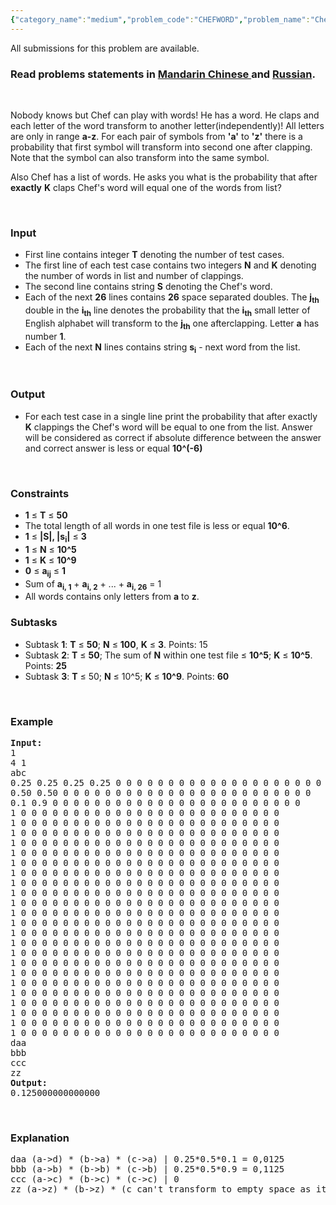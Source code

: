 ```yaml
---
{"category_name":"medium","problem_code":"CHEFWORD","problem_name":"Chef and Words","languages_supported":{"0":"ADA","1":"ASM","2":"BASH","3":"BF","4":"C","5":"C99 strict","6":"CAML","7":"CLOJ","8":"CLPS","9":"CPP 4.3.2","10":"CPP 4.9.2","11":"CPP14","12":"CS2","13":"D","14":"ERL","15":"FORT","16":"FS","17":"GO","18":"HASK","19":"ICK","20":"ICON","21":"JAVA","22":"JS","23":"LISP clisp","24":"LISP sbcl","25":"LUA","26":"NEM","27":"NICE","28":"NODEJS","29":"PAS fpc","30":"PAS gpc","31":"PERL","32":"PERL6","33":"PHP","34":"PIKE","35":"PRLG","36":"PYTH","37":"PYTH 3.4","38":"RUBY","39":"SCALA","40":"SCM guile","41":"SCM qobi","42":"ST","43":"TCL","44":"TEXT","45":"WSPC"},"max_timelimit":1,"source_sizelimit":50000,"problem_author":"berezin","problem_tester":null,"date_added":"26-03-2014","tags":{"0":"berezin","1":"dynamic","2":"matrix","3":"medium","4":"nov14"},"editorial_url":"http://discuss.codechef.com/problems/CHEFWORD","time":{"view_start_date":1416216600,"submit_start_date":1416216600,"visible_start_date":1416216600,"end_date":1735669800},"layout":"problem"}
---
```

<span class="solution-visible-txt">All submissions for this problem are available.</span><h3> Read problems statements in <a target="_blank" href="http://www.codechef.com/download/translated/NOV14/mandarin/CHEFWORD.pdf">Mandarin Chinese </a> and <a target="_blank" href="http://www.codechef.com/download/translated/NOV14/russian/CHEFWORD.pdf">Russian</a>.</h3>
<p> </p>
<p>Nobody knows but Chef can play with words! He has a word. He claps and each letter of the word transform to another letter(independently)! All letters are only in range <b>a-z</b>. For each pair of symbols from <b>'a'</b> to <b>'z'</b> there is a probability that first symbol will transform into second one after clapping. Note that the symbol can also transform into the same symbol. </p>
<p>Also Chef has a list of words. He asks you what is the probability that after <b>exactly</b> <b>K</b> claps Chef's word will equal one of the words from list? </p>
<p> </p>
<h3>Input</h3>
<ul>
<li>First line contains integer <b>T</b> denoting the number of test cases. </li>
<li>The first line of each test case contains two integers <b>N</b> and <b>K</b> denoting the number of words in list and number of clappings. </li>
<li>The second line contains string <b>S</b> denoting the Chef's word. </li>
<li>Each of the next <b>26</b> lines contains <b>26</b> space separated doubles. The <b>j<sub>th</sub></b> double in the <b>i<sub>th</sub></b> line denotes the probability that the <b>i<sub>th</sub></b> small letter of English alphabet will transform to the <b>j<sub>th</sub></b> one afterclapping. Letter <b>a</b> has number <b>1</b>. </li>
<li>Each of the next <b>N</b> lines contains string <b>s<sub>i</sub></b> - next word from the list. </li>
</ul>
<p> </p>
<h3>Output</h3>
<ul>
<li>For each test case in a single line print the probability that after exactly <b>K</b> clappings the Chef's word will be equal to one from the list. Answer will be considered as correct if absolute difference between the answer and correct answer is less or equal <b>10^(-6)</b>
</li></ul>
<p> </p>
<h3>Constraints</h3>
<ul>
<li><b>1</b> ≤ <b>T</b> ≤ <b>50</b></li>
<li>The total length of all words in one test file is less or equal <b>10^6</b>. </li>
<li><b>1</b> ≤ <b>|S|, |s<sub>i</sub>|</b> ≤ <b>3</b></li>
<li><b>1</b> ≤ <b>N</b> ≤ <b>10^5</b></li>
<li><b>1</b> ≤ <b>K</b> ≤ <b>10^9</b></li>
<li><b>0</b> ≤ <b>a<sub>i</sub><sub>j</sub></b> ≤ <b>1</b></li>
<li>Sum of <b>a<sub>i, 1</sub></b> + <b>a<sub>i, 2</sub></b> + ... + <b>a<sub>i, 26</sub></b> = 1</li>
<li>All words contains only letters from <b>a</b> to <b>z</b>. </li>
</ul>
<h3>Subtasks</h3>
<ul>
<li>Subtask <b>1</b>: <b>T</b> ≤ <b>50</b>; <b>N</b> ≤ <b>100</b>, <b>K</b> ≤ <b>3</b>. Points: 15 </li>
<li>Subtask <b>2</b>: <b>T</b> ≤ <b>50</b>; The sum of <b>N</b> within one test file ≤ <b>10^5</b>; <b>K</b> ≤ <b>10^5</b>.  Points: <b>25</b></li>
<li>Subtask <b>3</b>: <b>T</b> ≤ 50; <b>N</b> ≤ 10^5; <b>K</b> ≤ <b>10^9</b>. Points: <b>60</b></li>
</ul>
<p> </p>
<h3>Example</h3>
<pre><b>Input:</b>
1
4 1
abc
0.25 0.25 0.25 0.25 0 0 0 0 0 0 0 0 0 0 0 0 0 0 0 0 0 0 0 0 0 0
0.50 0.50 0 0 0 0 0 0 0 0 0 0 0 0 0 0 0 0 0 0 0 0 0 0 0 0
0.1 0.9 0 0 0 0 0 0 0 0 0 0 0 0 0 0 0 0 0 0 0 0 0 0 0 0
1 0 0 0 0 0 0 0 0 0 0 0 0 0 0 0 0 0 0 0 0 0 0 0 0 0
1 0 0 0 0 0 0 0 0 0 0 0 0 0 0 0 0 0 0 0 0 0 0 0 0 0
1 0 0 0 0 0 0 0 0 0 0 0 0 0 0 0 0 0 0 0 0 0 0 0 0 0
1 0 0 0 0 0 0 0 0 0 0 0 0 0 0 0 0 0 0 0 0 0 0 0 0 0
1 0 0 0 0 0 0 0 0 0 0 0 0 0 0 0 0 0 0 0 0 0 0 0 0 0
1 0 0 0 0 0 0 0 0 0 0 0 0 0 0 0 0 0 0 0 0 0 0 0 0 0
1 0 0 0 0 0 0 0 0 0 0 0 0 0 0 0 0 0 0 0 0 0 0 0 0 0
1 0 0 0 0 0 0 0 0 0 0 0 0 0 0 0 0 0 0 0 0 0 0 0 0 0
1 0 0 0 0 0 0 0 0 0 0 0 0 0 0 0 0 0 0 0 0 0 0 0 0 0
1 0 0 0 0 0 0 0 0 0 0 0 0 0 0 0 0 0 0 0 0 0 0 0 0 0
1 0 0 0 0 0 0 0 0 0 0 0 0 0 0 0 0 0 0 0 0 0 0 0 0 0
1 0 0 0 0 0 0 0 0 0 0 0 0 0 0 0 0 0 0 0 0 0 0 0 0 0
1 0 0 0 0 0 0 0 0 0 0 0 0 0 0 0 0 0 0 0 0 0 0 0 0 0
1 0 0 0 0 0 0 0 0 0 0 0 0 0 0 0 0 0 0 0 0 0 0 0 0 0
1 0 0 0 0 0 0 0 0 0 0 0 0 0 0 0 0 0 0 0 0 0 0 0 0 0
1 0 0 0 0 0 0 0 0 0 0 0 0 0 0 0 0 0 0 0 0 0 0 0 0 0
1 0 0 0 0 0 0 0 0 0 0 0 0 0 0 0 0 0 0 0 0 0 0 0 0 0
1 0 0 0 0 0 0 0 0 0 0 0 0 0 0 0 0 0 0 0 0 0 0 0 0 0
1 0 0 0 0 0 0 0 0 0 0 0 0 0 0 0 0 0 0 0 0 0 0 0 0 0
1 0 0 0 0 0 0 0 0 0 0 0 0 0 0 0 0 0 0 0 0 0 0 0 0 0
1 0 0 0 0 0 0 0 0 0 0 0 0 0 0 0 0 0 0 0 0 0 0 0 0 0
1 0 0 0 0 0 0 0 0 0 0 0 0 0 0 0 0 0 0 0 0 0 0 0 0 0
1 0 0 0 0 0 0 0 0 0 0 0 0 0 0 0 0 0 0 0 0 0 0 0 0 0
daa
bbb
ccc
zz
<b>Output:</b>
0.125000000000000
</pre><p> </p>
<h3>Explanation</h3>
<pre>
daa (a->d) * (b->a) * (c->a) | 0.25*0.5*0.1 = 0,0125
bbb (a->b) * (b->b) * (c->b) | 0.25*0.5*0.9 = 0,1125
ccc (a->c) * (b->c) * (c->c) | 0
zz (a->z) * (b->z) * (c can't transform to empty space as it is not allowed).
</pre>
